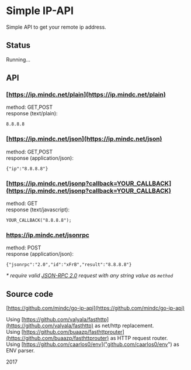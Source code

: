 # Simple IP-API

Simple API to get your remote ip address.

## Status

Running...

## API

### [https://ip.mindc.net/plain](https://ip.mindc.net/plain)

method: GET,POST  
response (text/plain):

    8.8.8.8


### [https://ip.mindc.net/json](https://ip.mindc.net/json)

method: GET,POST  
response (application/json):

    {"ip":"8.8.8.8"}

### [https://ip.mindc.net/jsonp?callback=YOUR_CALLBACK](https://ip.mindc.net/jsonp?callback=YOUR_CALLBACK)

method: GET  
response (text/javascript):

    YOUR_CALLBACK("8.8.8.8");

### https://ip.mindc.net/jsonrpc

method: POST  
response (application/json):

    {"jsonrpc":"2.0","id":"xFrB","result":"8.8.8.8"}

_* require valid [JSON-RPC 2.0](http://www.jsonrpc.org/specification) request with any string value as `method`_

## Source code

[https://github.com/mindc/go-ip-api](https://github.com/mindc/go-ip-api)

Using [https://github.com/valyala/fasthttp](https://github.com/valyala/fasthttp) as net/http replacement.  
Using [https://github.com/buaazp/fasthttprouter](https://github.com/buaazp/fasthttprouter) as HTTP request router.  
Using [https://github.com/caarlos0/env]("github.com/caarlos0/env") as ENV parser.

2017
